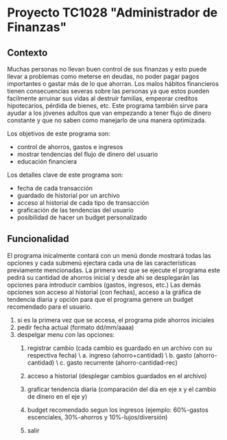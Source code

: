# Proyecto TC1028 "Administrador de Finanzas"
## Contexto
Muchas personas no llevan buen control de sus finanzas y esto puede llevar a problemas como meterse en deudas, no poder pagar pagos importantes o gastar más de lo que ahorran. Los malos hábitos financieros tienen consecuencias severas sobre las personas ya que estos pueden facilmente arruinar sus vidas al destruir familias, empeorar creditos hipotecarios, pérdida de bienes, etc. Este programa también sirve para ayudar a los jóvenes adultos que van empezando a tener flujo de dinero constante y que no saben como manejarlo de una manera optimizada.

Los objetivos de este programa son:
  - control de ahorros, gastos e ingresos
  - mostrar tendencias del flujo de dinero del usuario
  - educación financiera

Los detalles clave de este programa son:
  - fecha de cada transacción
  - guardado de historial por un archivo
  - acceso al historial de cada tipo de transacción
  - graficación de las tendencias del usuario
  - posibilidad de hacer un budget personalizado

## Funcionalidad
El programa inicalmente contará con un menú donde mostrará todas las opciones y cada submenú ejectara cada una de las características previamente mencionadas. La primera vez que se ejecute el programa este pedirá su cantidad de ahorros inicial y desde ahi se desplegarán las opciones para introducir cambios (gastos, ingresos, etc.) Las demás opciones son acceso al historial (con fechas), acceso a la gráfica de tendencia diaria y opción para que el programa genere un budget recomendado para el usuario.

1) si es la primera vez que se accesa, el programa pide ahorros iniciales
2) pedir fecha actual (formato dd/mm/aaaa)
3) despelgar menu con las opciones:
    1. registrar cambio (cada cambio es guardado en un archivo con su respectiva fecha)
       \ a. ingreso (ahorro+cantidad) 
       \ b. gasto (ahorro-cantidad)
        \ c. gasto recurrente (ahorro-cantidad-rec)
        
    2. acceso a historial (desplegar cambios guardados en el archivo)
    3. graficar tendencia diaria (comparación del dia en eje x y el cambio de dinero en el eje y)
    4. budget recomendado segun los ingresos (ejemplo: 60%-gastos escenciales, 30%-ahorros y 10%-lujos/diversión)
    5. salir
